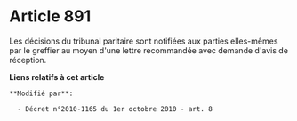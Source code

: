 # Article 891

Les décisions du tribunal paritaire sont notifiées aux parties elles-mêmes par le greffier au moyen d'une lettre recommandée
avec demande d'avis de réception.

**Liens relatifs à cet article**

	**Modifié par**:

	  - Décret n°2010-1165 du 1er octobre 2010 - art. 8
